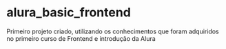 # alura_basic_frontend
Primeiro projeto criado, utilizando os conhecimentos que foram adquiridos no primeiro curso de Frontend e introdução da Alura
